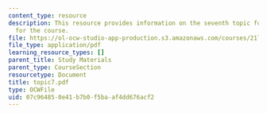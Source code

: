 ```yaml
---
content_type: resource
description: This resource provides information on the seventh topic for discussion
  for the course.
file: https://ol-ocw-studio-app-production.s3.amazonaws.com/courses/21l-004-major-poets-fall-2001/07c964850e41b7b0f5baaf4dd676acf2_topic7.pdf
file_type: application/pdf
learning_resource_types: []
parent_title: Study Materials
parent_type: CourseSection
resourcetype: Document
title: topic7.pdf
type: OCWFile
uid: 07c96485-0e41-b7b0-f5ba-af4dd676acf2
---
```

